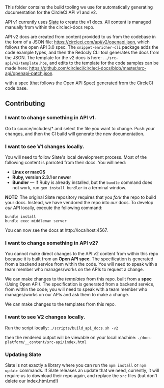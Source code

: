 This folder contains the build tooling we use for automatically generating
documentation for the CircleCI API v1 and v2. 

API v1 currently uses [Slate](https://github.com/slatedocs/slate) to create the v1 docs. All content is managed manually from within the circleci-docs repo.

API v2 docs are created from content provided to us from the codebase in the form of a JSON file: https://circleci.com/api/v2/openapi.json, which follows the open API 3.0 spec. The `snippet-enricher-cli` package adds the code example types, and then the Redocly CLI tool generates the docs from the JSON. The template for the v2 docs is here: `../src-api/v2/template.hbs`, and edits to the template for the code samples can be made here: https://github.com/circleci/circleci-docs/blob/master/src-api/openapi-patch.json.

with a spec (that follows the Open API Spec) generated from the CircleCI code
base.

## Contributing

### I want to change something in API v1.

Go to source/includes/* and select the file you want to change. Push your
changes, and then the CI build will generate the new documentation.

### I want to see V1 changes locally.

You will need to follow Slate's local development process. Most of the following content
is parroted from their docs. You will need:

 - **Linux or macOS**
 - **Ruby, version 2.3.1 or newer**
 - **Bundler** — If Ruby is already installed, but the `bundle` command does not
   work, run `gem install bundler` in a terminal window.

**NOTE:** The original Slate repository requires that you _fork_ the repo to
build your docs. Instead, we have vendored the repo into _our_ docs. To develop
_our_ API locally, execute the following command:

```shell
bundle install
bundle exec middleman server
```

You can now see the docs at http://localhost:4567.

### I want to change something in API v2?

You cannot make direct changes to the API v2 content from within this repo because it is built from an **Open API spec**. The specification is generated from a backend service from within the code. You will need to speak with a team member who manages/works on the APIs to request a change.

We can make changes to the _templates_ from this repo.
built from a **spec** (Using Open API). The specification is generated from a backend
service, from within the code; you will need to speak with a team member who
manages/works on our APIs and ask them to make a change.

We can make changes to the templates from this repo.

### I want to see V2 changes locally.

Run the script locally: `./scripts/build_api_docs.sh -v2`

then the rendered output will be viewable on your local machine: `./docs-platform/__content/src-api/index.html` 


### Updating Slate

Slate is not exactly a library where you can run the `npm install` or `npm update` commands. If
Slate releases an update that we need, currently, it will require us to download
their repo again, and replace the `src` files (but don't delete our
index.html.md!)
